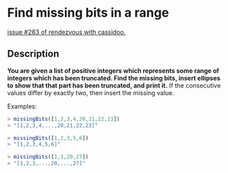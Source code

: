 # Find missing bits in a range

[issue #283 of rendezvous with cassidoo.](https://buttondown.email/cassidoo/archive/the-best-prophet-of-the-future-is-the-past-lord/)

## Description

**You are given a list of positive integers which represents some range of
integers which has been truncated.
Find the missing bits, insert ellipses to show that that part has been
truncated, and print it.**
If the consecutive values differ by exactly two, then insert the missing value.

Examples:

```ts
> missingBits([1,2,3,4,20,21,22,23])
> "[1,2,3,4,...,20,21,22,23]"

> missingBits([1,2,3,5,6])
> "[1,2,3,4,5,6]"

> missingBits([1,3,20,27])
> "[1,2,3,...,20,...,27]"
```
